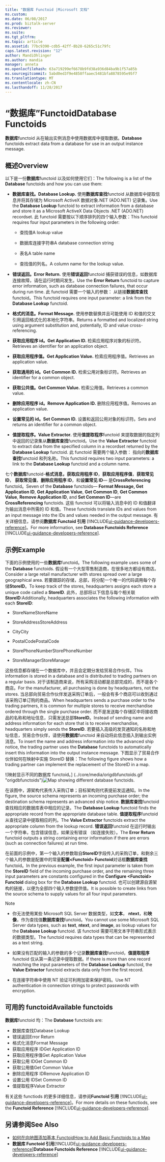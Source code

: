 ```yaml
---
title: "数据库 Functoid |Microsoft 文档"
ms.custom: 
ms.date: 06/08/2017
ms.prod: biztalk-server
ms.reviewer: 
ms.suite: 
ms.tgt_pltfrm: 
ms.topic: article
ms.assetid: 77bc9390-cdb5-42ff-8b28-6265c51c79fc
caps.latest.revision: "12"
author: MandiOhlinger
ms.author: mandia
manager: anneta
ms.openlocfilehash: 63a719299ef6678b9fd38a936d84ba9b1f57a85b
ms.sourcegitcommit: 5abd0ed3f9e4858ffaaec5481bfa8878595e95f7
ms.translationtype: MT
ms.contentlocale: zh-CN
ms.lasthandoff: 11/28/2017
---
```

# <a name="database-functoids"></a><span data-ttu-id="1f9b2-102">“数据库”Functoid</span><span class="sxs-lookup"><span data-stu-id="1f9b2-102">Database Functoids</span></span>
<span data-ttu-id="1f9b2-103">**数据库**functoid 从在输出实例消息中使用数据库中提取数据。</span><span class="sxs-lookup"><span data-stu-id="1f9b2-103">**Database** functoids extract data from a database for use in an output instance message.</span></span> 

## <a name="overview"></a><span data-ttu-id="1f9b2-104">概述</span><span class="sxs-lookup"><span data-stu-id="1f9b2-104">Overview</span></span>
<span data-ttu-id="1f9b2-105">以下是一份**数据库**functoid 以及如何使用它们：</span><span class="sxs-lookup"><span data-stu-id="1f9b2-105">The following is a list of the **Database** functoids and how you can use them:</span></span>  
  
-   <span data-ttu-id="1f9b2-106">**数据库查找。**</span><span class="sxs-lookup"><span data-stu-id="1f9b2-106">**Database Lookup.**</span></span> <span data-ttu-id="1f9b2-107">使用**数据库查找**functoid 从数据库中提取信息并将其存储为 Microsoft ActiveX 数据对象.NET (ADO.NET) 记录集。</span><span class="sxs-lookup"><span data-stu-id="1f9b2-107">Use the **Database Lookup** functoid to extract information from a database and store it as a Microsoft ActiveX Data Objects .NET (ADO.NET) recordset.</span></span> <span data-ttu-id="1f9b2-108">此 functoid 需要按以下顺序排列的四个输入参数：</span><span class="sxs-lookup"><span data-stu-id="1f9b2-108">This functoid requires four input parameters in the following order:</span></span>  
  
    -   <span data-ttu-id="1f9b2-109">查找值</span><span class="sxs-lookup"><span data-stu-id="1f9b2-109">A lookup value</span></span>  
  
    -   <span data-ttu-id="1f9b2-110">数据库连接字符串</span><span class="sxs-lookup"><span data-stu-id="1f9b2-110">A database connection string</span></span>  
  
    -   <span data-ttu-id="1f9b2-111">表名</span><span class="sxs-lookup"><span data-stu-id="1f9b2-111">A table name</span></span>  
  
    -   <span data-ttu-id="1f9b2-112">查找值的列名。</span><span class="sxs-lookup"><span data-stu-id="1f9b2-112">A column name for the lookup value.</span></span>  
  
-   <span data-ttu-id="1f9b2-113">**错误返回。**</span><span class="sxs-lookup"><span data-stu-id="1f9b2-113">**Error Return.**</span></span> <span data-ttu-id="1f9b2-114">使用**错误返回**functoid 捕获错误的信息，如数据库连接故障，请在运行时期间发生。</span><span class="sxs-lookup"><span data-stu-id="1f9b2-114">Use the **Error Return** functoid to capture error information, such as database connection failures, that occur during run time.</span></span> <span data-ttu-id="1f9b2-115">此 functoid 需要一个输入的参数： 从链接**数据库查找**functoid。</span><span class="sxs-lookup"><span data-stu-id="1f9b2-115">This functoid requires one input parameter: a link from the **Database Lookup** functoid.</span></span>  
  
-   <span data-ttu-id="1f9b2-116">**格式的消息。**</span><span class="sxs-lookup"><span data-stu-id="1f9b2-116">**Format Message.**</span></span> <span data-ttu-id="1f9b2-117">使用参数替换并且可能使用 ID 和值的交叉引用返回格式化的本地化字符串。</span><span class="sxs-lookup"><span data-stu-id="1f9b2-117">Returns a formatted and localized string using argument substitution and, potentially, ID and value cross-referencing.</span></span>  
  
-   <span data-ttu-id="1f9b2-118">**获取应用程序 id。**</span><span class="sxs-lookup"><span data-stu-id="1f9b2-118">**Get Application ID.**</span></span> <span data-ttu-id="1f9b2-119">检索应用程序对象的标识符。</span><span class="sxs-lookup"><span data-stu-id="1f9b2-119">Retrieves an identifier for an application object.</span></span>  
  
-   <span data-ttu-id="1f9b2-120">**获取应用程序值。**</span><span class="sxs-lookup"><span data-stu-id="1f9b2-120">**Get Application Value.**</span></span> <span data-ttu-id="1f9b2-121">检索应用程序值。</span><span class="sxs-lookup"><span data-stu-id="1f9b2-121">Retrieves an application value.</span></span>  
  
-   <span data-ttu-id="1f9b2-122">**获取通用的 id。**</span><span class="sxs-lookup"><span data-stu-id="1f9b2-122">**Get Common ID.**</span></span> <span data-ttu-id="1f9b2-123">检索公用对象标识符。</span><span class="sxs-lookup"><span data-stu-id="1f9b2-123">Retrieves an identifier for a common object.</span></span>  
  
-   <span data-ttu-id="1f9b2-124">**获取公共值。**</span><span class="sxs-lookup"><span data-stu-id="1f9b2-124">**Get Common Value.**</span></span> <span data-ttu-id="1f9b2-125">检索公用值。</span><span class="sxs-lookup"><span data-stu-id="1f9b2-125">Retrieves a common value.</span></span>  
  
-   <span data-ttu-id="1f9b2-126">**删除应用程序 id。**</span><span class="sxs-lookup"><span data-stu-id="1f9b2-126">**Remove Application ID.**</span></span> <span data-ttu-id="1f9b2-127">删除应用程序值。</span><span class="sxs-lookup"><span data-stu-id="1f9b2-127">Removes an application value.</span></span>  
  
-   <span data-ttu-id="1f9b2-128">**设置常见的 id。**</span><span class="sxs-lookup"><span data-stu-id="1f9b2-128">**Set Common ID.**</span></span> <span data-ttu-id="1f9b2-129">设置和返回公用对象的标识符。</span><span class="sxs-lookup"><span data-stu-id="1f9b2-129">Sets and returns an identifier for a common object.</span></span>  
  
-   <span data-ttu-id="1f9b2-130">**值提取程序。**</span><span class="sxs-lookup"><span data-stu-id="1f9b2-130">**Value Extractor.**</span></span> <span data-ttu-id="1f9b2-131">使用**值提取程序**functoid 来提取数据的指定列中返回的记录集从**数据库查找**functoid。</span><span class="sxs-lookup"><span data-stu-id="1f9b2-131">Use the **Value Extractor** functoid to extract data from the specified column in a recordset returned by the **Database Lookup** functoid.</span></span> <span data-ttu-id="1f9b2-132">此 functoid 需要两个输入参数： 指向的**数据库查找**functoid 和列名称。</span><span class="sxs-lookup"><span data-stu-id="1f9b2-132">This functoid requires two input parameters: a link to the **Database Lookup** functoid and a column name.</span></span>  
  
 <span data-ttu-id="1f9b2-133">七个**数据库**functoid-**格式消息，获取应用程序 ID**，**获取应用程序值**，**获取常见 ID**， **获取常见值**，**删除应用程序 ID**，和**设置常见 ID**— 是**CrossReferencing** functoid。</span><span class="sxs-lookup"><span data-stu-id="1f9b2-133">Seven of the **Database** functoids— **Format Message, Get Application ID**, **Get Application Value**, **Get Common ID**, **Get Common Value**, **Remove Application ID**, and **Set Common ID**—are **CrossReferencing** functoids.</span></span> <span data-ttu-id="1f9b2-134">这些 functoid 可以将输入消息中的 ID 和值翻译为输出消息中所需的 ID 和值。</span><span class="sxs-lookup"><span data-stu-id="1f9b2-134">These functoids translate IDs and values from an input message into the IDs and values needed in the output message.</span></span> <span data-ttu-id="1f9b2-135">有关详细信息，请参阅**数据库 Functoid 引用** [!INCLUDE[ui-guidance-developers-reference](../includes/ui-guidance-developers-reference.md)]。</span><span class="sxs-lookup"><span data-stu-id="1f9b2-135">For more information, see **Database Functoids Reference** [!INCLUDE[ui-guidance-developers-reference](../includes/ui-guidance-developers-reference.md)].</span></span> 

## <a name="example"></a><span data-ttu-id="1f9b2-136">示例</span><span class="sxs-lookup"><span data-stu-id="1f9b2-136">Example</span></span>  
 <span data-ttu-id="1f9b2-137">下面的示例使用的一些**数据库**functoid。</span><span class="sxs-lookup"><span data-stu-id="1f9b2-137">The following example uses some of the **Database** functoids.</span></span> <span data-ttu-id="1f9b2-138">假设有一个大型零售制造商，在很多地方都设有商店。</span><span class="sxs-lookup"><span data-stu-id="1f9b2-138">Consider a large retail manufacturer with stores spread over a large geographical area.</span></span> <span data-ttu-id="1f9b2-139">若要跟踪的存储，总部，将分配一个唯一的代码调用每个存储**StoreID**。</span><span class="sxs-lookup"><span data-stu-id="1f9b2-139">To keep track of the stores, headquarters assigns each store a unique code called a **StoreID**.</span></span> <span data-ttu-id="1f9b2-140">此外，总部将以下信息与每个相关联**StoreID**:</span><span class="sxs-lookup"><span data-stu-id="1f9b2-140">Additionally, headquarters associates the following information with each **StoreID**:</span></span>  
  
-   <span data-ttu-id="1f9b2-141">StoreName</span><span class="sxs-lookup"><span data-stu-id="1f9b2-141">StoreName</span></span>  
  
-   <span data-ttu-id="1f9b2-142">StoreAddress</span><span class="sxs-lookup"><span data-stu-id="1f9b2-142">StoreAddress</span></span>  
  
-   <span data-ttu-id="1f9b2-143">City</span><span class="sxs-lookup"><span data-stu-id="1f9b2-143">City</span></span>  
  
-   <span data-ttu-id="1f9b2-144">PostalCode</span><span class="sxs-lookup"><span data-stu-id="1f9b2-144">PostalCode</span></span>  
  
-   <span data-ttu-id="1f9b2-145">StorePhoneNumber</span><span class="sxs-lookup"><span data-stu-id="1f9b2-145">StorePhoneNumber</span></span>  
  
-   <span data-ttu-id="1f9b2-146">StoreManager</span><span class="sxs-lookup"><span data-stu-id="1f9b2-146">StoreManager</span></span>  
  
 <span data-ttu-id="1f9b2-147">这些信息都存储在一个数据库中，并且会定期分发给贸易合作伙伴。</span><span class="sxs-lookup"><span data-stu-id="1f9b2-147">This information is stored in a database and is distributed to trading partners on a regular basis.</span></span> <span data-ttu-id="1f9b2-148">对于该制造商来说，所有采购活动都是总部完成的，而不是各个商店。</span><span class="sxs-lookup"><span data-stu-id="1f9b2-148">For the manufacturer, all purchasing is done by headquarters, not the stores.</span></span> <span data-ttu-id="1f9b2-149">当总部向贸易合作伙伴发送采购订单后，一般会有多个商店可以收到通过该采购订单订购的商品。</span><span class="sxs-lookup"><span data-stu-id="1f9b2-149">When headquarters sends a purchase order to the trading partners, it is common for multiple stores to receive merchandise ordered through the single purchase order.</span></span> <span data-ttu-id="1f9b2-150">而不是发送每个存储区中将接收商品的名称和地址信息，只需发送总部**StoreID**。</span><span class="sxs-lookup"><span data-stu-id="1f9b2-150">Instead of sending name and address information for each store that is to receive merchandise, headquarters simply sends the **StoreID**.</span></span> <span data-ttu-id="1f9b2-151">若要插入高级的发货通知的名称和地址信息，贸易合作伙伴，请使用**数据库**functoid 来自动将此信息插入到输出实例消息。</span><span class="sxs-lookup"><span data-stu-id="1f9b2-151">To insert the name and address information into the advanced ship notice, the trading partner uses the **Database** functoids to automatically insert this information into the output instance message.</span></span> <span data-ttu-id="1f9b2-152">下图显示了贸易合作伙伴如何在映射中实施 StoreID 替换：</span><span class="sxs-lookup"><span data-stu-id="1f9b2-152">The following figure shows how a trading partner can implement the replacement of the StoreID in a map.</span></span>  
  
 <span data-ttu-id="1f9b2-153">![映射显示不同的数据库 functoid。] (../core/media/origdbfunctoids.gif "origdbfunctoids")</span><span class="sxs-lookup"><span data-stu-id="1f9b2-153">![Map showing  different database functoids.](../core/media/origdbfunctoids.gif "origdbfunctoids")</span></span>  
  
 <span data-ttu-id="1f9b2-154">在该图中，源架构代表传入采购订单；目标架构则代表提前发运通知。</span><span class="sxs-lookup"><span data-stu-id="1f9b2-154">In the figure, the source schema represents an incoming purchase order; the destination schema represents an advanced ship notice.</span></span> <span data-ttu-id="1f9b2-155">**数据库查找**functoid 查找相应的数据库表中相应的记录。</span><span class="sxs-lookup"><span data-stu-id="1f9b2-155">The **Database Lookup** functoid finds the appropriate record from the appropriate database table.</span></span> <span data-ttu-id="1f9b2-156">**值提取程序**functoid 从查找记录中提取相应的列。</span><span class="sxs-lookup"><span data-stu-id="1f9b2-156">The **Value Extractor** functoids extract the appropriate column from the lookup record.</span></span> <span data-ttu-id="1f9b2-157">**错误返回**functoid 在运行时输出一个字符串，包含错误信息，如果没有错误 （如连接失败）。</span><span class="sxs-lookup"><span data-stu-id="1f9b2-157">The **Error Return** functoid outputs a string containing error information if there are errors (such as connection failures) at run time.</span></span>  
  
 <span data-ttu-id="1f9b2-158">在前面的示例中，第一个输入的参数取自**StoreID**字段传入的采购订单，和剩余三个输入的参数是配置中的常量**配置\<Functoid\> Functoid**对话框**数据库查找**functoid。</span><span class="sxs-lookup"><span data-stu-id="1f9b2-158">In the previous example, the first input parameter is taken from the **StoreID** field of the incoming purchase order, and the remaining three input parameters are constants configured in the **Configure \<Functoid\> Functoid** dialog box for the **Database Lookup** functoid.</span></span> <span data-ttu-id="1f9b2-159">也可以创建源自源架构的链接，以便为全部四个输入参数提供值。</span><span class="sxs-lookup"><span data-stu-id="1f9b2-159">It is possible to create links from the source schema to supply values for all four input parameters.</span></span>  
  
> [!NOTE]
>  * <span data-ttu-id="1f9b2-160">你无法使用某些 Microsoft SQL Server 数据类型，如**文本**， **ntext**，和**映像**，作为查找值**数据库查找**functoid。</span><span class="sxs-lookup"><span data-stu-id="1f9b2-160">You cannot use some Microsoft SQL Server data types, such as **text**, **ntext**, and **image**, as lookup values for the **Database Lookup** functoid.</span></span> <span data-ttu-id="1f9b2-161">该 functoid 需要可用文本字符串形式表示的数据类型。</span><span class="sxs-lookup"><span data-stu-id="1f9b2-161">The functoid requires data types that can be represented as a text string.</span></span>  
>
>  * <span data-ttu-id="1f9b2-162">如果没有匹配的输入的参数的多个记录**数据库查找**functoid，**值提取程序**functoid 仅从第一条记录中提取数据。</span><span class="sxs-lookup"><span data-stu-id="1f9b2-162">If there is more than one record matching the input parameters of the **Database Lookup** functoid, the **Value Extractor** functoid extracts data only from the first record.</span></span>  
>
>  * <span data-ttu-id="1f9b2-163">在连接字符串中使用 NT 验证可利用加密来保护密码。</span><span class="sxs-lookup"><span data-stu-id="1f9b2-163">Use NT authentication in connection strings to protect passwords with encryption.</span></span>  

## <a name="available-functoids"></a><span data-ttu-id="1f9b2-164">可用的 functoid</span><span class="sxs-lookup"><span data-stu-id="1f9b2-164">Available functoids</span></span>  
 <span data-ttu-id="1f9b2-165">**数据库**functoid 均：</span><span class="sxs-lookup"><span data-stu-id="1f9b2-165">The **Database** functoids are:</span></span> 

* <span data-ttu-id="1f9b2-166">数据库查找</span><span class="sxs-lookup"><span data-stu-id="1f9b2-166">Database Lookup</span></span>
* <span data-ttu-id="1f9b2-167">错误返回</span><span class="sxs-lookup"><span data-stu-id="1f9b2-167">Error Return</span></span>
* <span data-ttu-id="1f9b2-168">格式化消息</span><span class="sxs-lookup"><span data-stu-id="1f9b2-168">Format Message</span></span>
* <span data-ttu-id="1f9b2-169">获取应用程序 ID</span><span class="sxs-lookup"><span data-stu-id="1f9b2-169">Get Application ID</span></span>
* <span data-ttu-id="1f9b2-170">获取应用程序值</span><span class="sxs-lookup"><span data-stu-id="1f9b2-170">Get Application Value</span></span>
* <span data-ttu-id="1f9b2-171">获取公用 ID</span><span class="sxs-lookup"><span data-stu-id="1f9b2-171">Get Common ID</span></span>
* <span data-ttu-id="1f9b2-172">获取公用值</span><span class="sxs-lookup"><span data-stu-id="1f9b2-172">Get Common Value</span></span>
* <span data-ttu-id="1f9b2-173">删除应用程序 ID</span><span class="sxs-lookup"><span data-stu-id="1f9b2-173">Remove Application ID</span></span>
* <span data-ttu-id="1f9b2-174">设置公用 ID</span><span class="sxs-lookup"><span data-stu-id="1f9b2-174">Set Common ID</span></span>
* <span data-ttu-id="1f9b2-175">值提取程序</span><span class="sxs-lookup"><span data-stu-id="1f9b2-175">Value Extractor</span></span>

<span data-ttu-id="1f9b2-176">有关这些 functiods 的更多详细信息，请参阅**Functoid 引用** [!INCLUDE[ui-guidance-developers-reference](../includes/ui-guidance-developers-reference.md)]。</span><span class="sxs-lookup"><span data-stu-id="1f9b2-176">For more details on these functiods, see the **Functoid Reference** [!INCLUDE[ui-guidance-developers-reference](../includes/ui-guidance-developers-reference.md)].</span></span>

## <a name="see-also"></a><span data-ttu-id="1f9b2-177">另请参阅</span><span class="sxs-lookup"><span data-stu-id="1f9b2-177">See Also</span></span>  
-  [<span data-ttu-id="1f9b2-178">如何在向地图添加基本 Functoid</span><span class="sxs-lookup"><span data-stu-id="1f9b2-178">How to Add Basic Functoids to a Map</span></span>](../core/how-to-add-basic-functoids-to-a-map.md)   
-  <span data-ttu-id="1f9b2-179">**数据库 Functoid 引用**[!INCLUDE[ui-guidance-developers-reference](../includes/ui-guidance-developers-reference.md)]</span><span class="sxs-lookup"><span data-stu-id="1f9b2-179">**Database Functoids Reference** [!INCLUDE[ui-guidance-developers-reference](../includes/ui-guidance-developers-reference.md)]</span></span>
